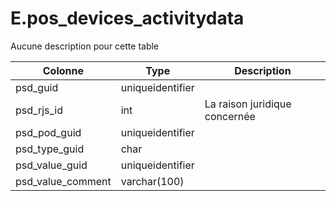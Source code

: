# E.pos_devices_activitydata

Aucune description pour cette table

Colonne|Type|Description
---|---|---
psd_guid|uniqueidentifier|
psd_rjs_id|int|La raison juridique concernée 
psd_pod_guid|uniqueidentifier|
psd_type_guid|char|
psd_value_guid|uniqueidentifier|
psd_value_comment|varchar(100)|
